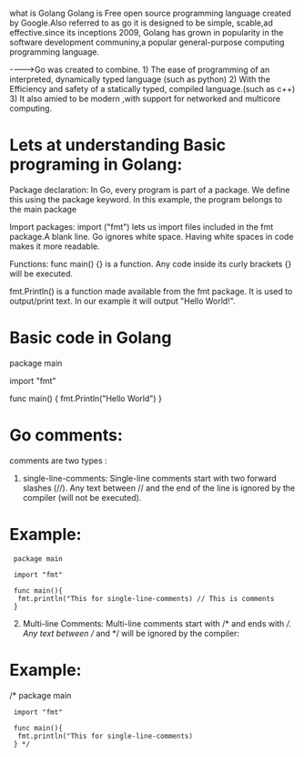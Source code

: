 what is Golang 
       Golang is Free open source programming language created by Google.Also referred to as go it is designed to be simple, scable,ad effective.since its inceptions 2009, Golang has grown in popularity in the software development communiny,a popular general-purpose computing programming language.

 ---->Go was created to combine.
          1) The ease of programming of an interpreted, dynamically typed language (such as python)
          2) With the Efficiency and safety of a statically typed, compiled language.(such as c++)
          3) It also amied to be modern ,with support for networked and multicore computing.


Lets at understanding Basic programing in Golang:
=================================================
Package declaration:
                  In Go, every program is part of a package. We define this using the package keyword. In this example, the program belongs to the main package

Import packages: 
                import ("fmt") lets us import files included in the fmt package.A blank line. Go ignores white space. Having white spaces in code makes it more readable.

Functions: 
           func main() {} is a function. Any code inside its curly brackets {} will be executed.

  fmt.Println() is a function made available from the fmt package. It is used to output/print text. In our example it will output "Hello World!".
  
Basic code in Golang
====================
package main

import "fmt"

func main() {
	fmt.Println("Hello World")
}


Go comments:
============
comments are two types :
1) single-line-comments:
     Single-line comments start with two forward slashes (//).
     Any text between // and the end of the line is ignored by the compiler (will not be executed).

  Example:
  =======
     package main

     import "fmt"
  
     func main(){
      fmt.println("This for single-line-comments) // This is comments
     }


2) Multi-line Comments:
   Multi-line comments start with /* and ends with */.
   Any text between /* and */ will be ignored by the compiler:
 
 Example:
 ========
  /*
   package main

     import "fmt"
  
     func main(){
      fmt.println("This for single-line-comments) 
     } */

